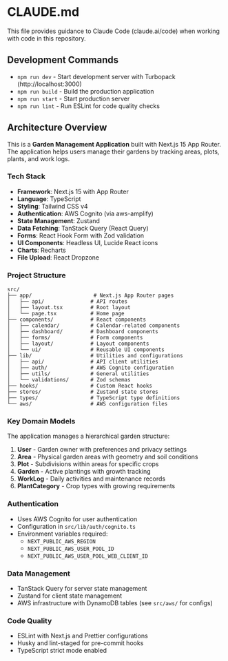 # CLAUDE.md

This file provides guidance to Claude Code (claude.ai/code) when working with code in this repository.

## Development Commands

- `npm run dev` - Start development server with Turbopack (http://localhost:3000)
- `npm run build` - Build the production application
- `npm run start` - Start production server
- `npm run lint` - Run ESLint for code quality checks

## Architecture Overview

This is a **Garden Management Application** built with Next.js 15 App Router. The application helps users manage their gardens by tracking areas, plots, plants, and work logs.

### Tech Stack
- **Framework**: Next.js 15 with App Router
- **Language**: TypeScript
- **Styling**: Tailwind CSS v4
- **Authentication**: AWS Cognito (via aws-amplify)
- **State Management**: Zustand
- **Data Fetching**: TanStack Query (React Query)
- **Forms**: React Hook Form with Zod validation
- **UI Components**: Headless UI, Lucide React icons
- **Charts**: Recharts
- **File Upload**: React Dropzone

### Project Structure

```
src/
├── app/                    # Next.js App Router pages
│   ├── api/               # API routes
│   ├── layout.tsx         # Root layout
│   └── page.tsx           # Home page
├── components/            # React components
│   ├── calendar/          # Calendar-related components
│   ├── dashboard/         # Dashboard components
│   ├── forms/             # Form components
│   ├── layout/            # Layout components
│   └── ui/                # Reusable UI components
├── lib/                   # Utilities and configurations
│   ├── api/               # API client utilities
│   ├── auth/              # AWS Cognito configuration
│   ├── utils/             # General utilities
│   └── validations/       # Zod schemas
├── hooks/                 # Custom React hooks
├── stores/                # Zustand state stores
├── types/                 # TypeScript type definitions
└── aws/                   # AWS configuration files
```

### Key Domain Models

The application manages a hierarchical garden structure:

1. **User** - Garden owner with preferences and privacy settings
2. **Area** - Physical garden areas with geometry and soil conditions
3. **Plot** - Subdivisions within areas for specific crops
4. **Garden** - Active plantings with growth tracking
5. **WorkLog** - Daily activities and maintenance records
6. **PlantCategory** - Crop types with growing requirements

### Authentication
- Uses AWS Cognito for user authentication
- Configuration in `src/lib/auth/cognito.ts`
- Environment variables required:
  - `NEXT_PUBLIC_AWS_REGION`
  - `NEXT_PUBLIC_AWS_USER_POOL_ID`
  - `NEXT_PUBLIC_AWS_USER_POOL_WEB_CLIENT_ID`

### Data Management
- TanStack Query for server state management
- Zustand for client state management
- AWS infrastructure with DynamoDB tables (see `src/aws/` for configs)

### Code Quality
- ESLint with Next.js and Prettier configurations
- Husky and lint-staged for pre-commit hooks
- TypeScript strict mode enabled